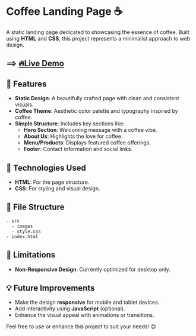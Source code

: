 # Coffee Landing Page ☕️

A static landing page dedicated to showcasing the essence of coffee. Built using **HTML** and **CSS**, this project represents a minimalist approach to web design.

## ==> [🔥Live Demo](https://anirudha-8.github.io/coffee-landing-page/)

## 🌟 Features

- **Static Design**: A beautifully crafted page with clean and consistent visuals.
- **Coffee Theme**: Aesthetic color palette and typography inspired by coffee.
- **Simple Structure**: Includes key sections like:
  - **Hero Section**: Welcoming message with a coffee vibe.
  - **About Us**: Highlights the love for coffee.
  - **Menu/Products**: Displays featured coffee offerings.
  - **Footer**: Contact information and social links.

## 🔧 Technologies Used

- **HTML**: For the page structure.
- **CSS**: For styling and visual design.

## 📂 File Structure

    - src
      - images
      - style.css
    - index.html

## 🚧 Limitations

- **Non-Responsive Design**: Currently optimized for desktop only.

## 💡 Future Improvements

- Make the design **responsive** for mobile and tablet devices.
- Add interactivity using **JavaScript** (optional).
- Enhance the visual appeal with animations or transitions.

Feel free to use or enhance this project to suit your needs! 😊
